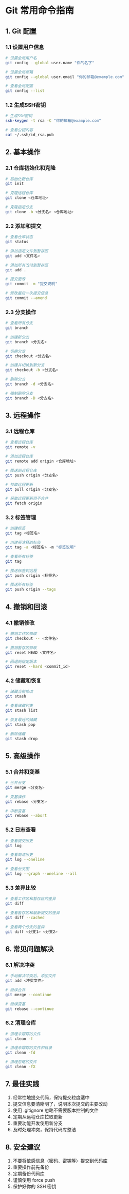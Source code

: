 # Git 常用命令指南

## 1. Git 配置

### 1.1 设置用户信息
```bash
# 设置全局用户名
git config --global user.name "你的名字"

# 设置全局邮箱
git config --global user.email "你的邮箱@example.com"

# 查看全局配置
git config --list
```

### 1.2 生成SSH密钥
```bash
# 生成SSH密钥
ssh-keygen -t rsa -C "你的邮箱@example.com"

# 查看公钥内容
cat ~/.ssh/id_rsa.pub
```

## 2. 基本操作

### 2.1 仓库初始化和克隆
```bash
# 初始化新仓库
git init

# 克隆远程仓库
git clone <仓库地址>

# 克隆指定分支
git clone -b <分支名> <仓库地址>
```

### 2.2 添加和提交
```bash
# 查看仓库状态
git status

# 添加指定文件到暂存区
git add <文件名>

# 添加所有改动到暂存区
git add .

# 提交更改
git commit -m "提交说明"

# 修改最后一次提交信息
git commit --amend
```

### 2.3 分支操作
```bash
# 查看所有分支
git branch

# 创建新分支
git branch <分支名>

# 切换分支
git checkout <分支名>

# 创建并切换到新分支
git checkout -b <分支名>

# 删除分支
git branch -d <分支名>

# 强制删除分支
git branch -D <分支名>
```

## 3. 远程操作

### 3.1 远程仓库
```bash
# 查看远程仓库
git remote -v

# 添加远程仓库
git remote add origin <仓库地址>

# 推送到远程仓库
git push origin <分支名>

# 拉取远程更新
git pull origin <分支名>

# 获取远程更新但不合并
git fetch origin
```

### 3.2 标签管理
```bash
# 创建标签
git tag <标签名>

# 创建带注释的标签
git tag -a <标签名> -m "标签说明"

# 查看所有标签
git tag

# 推送标签到远程
git push origin <标签名>

# 推送所有标签
git push origin --tags
```

## 4. 撤销和回滚

### 4.1 撤销修改
```bash
# 撤销工作区修改
git checkout -- <文件名>

# 撤销暂存区修改
git reset HEAD <文件名>

# 回退到指定版本
git reset --hard <commit_id>
```

### 4.2 储藏和恢复
```bash
# 储藏当前修改
git stash

# 查看储藏列表
git stash list

# 恢复最近的储藏
git stash pop

# 删除储藏
git stash drop
```

## 5. 高级操作

### 5.1 合并和变基
```bash
# 合并分支
git merge <分支名>

# 变基操作
git rebase <分支名>

# 中断变基
git rebase --abort
```

### 5.2 日志查看
```bash
# 查看提交历史
git log

# 查看简洁历史
git log --oneline

# 查看分支图
git log --graph --oneline --all
```

### 5.3 差异比较
```bash
# 查看工作区和暂存区的差异
git diff

# 查看暂存区和最新提交的差异
git diff --cached

# 查看两个分支的差异
git diff <分支1> <分支2>
```

## 6. 常见问题解决

### 6.1 解决冲突
```bash
# 手动解决冲突后，添加文件
git add <冲突文件>

# 继续合并
git merge --continue

# 继续变基
git rebase --continue
```

### 6.2 清理仓库
```bash
# 清理未跟踪的文件
git clean -f

# 清理未跟踪的文件和目录
git clean -fd

# 清理忽略的文件
git clean -fX
```

## 7. 最佳实践

1. 经常性地提交代码，保持提交粒度适中
2. 提交信息要清晰明了，说明本次提交的主要改动
3. 使用 .gitignore 忽略不需要版本控制的文件
4. 定期从远程仓库拉取更新
5. 重要功能开发使用新分支
6. 及时处理冲突，保持代码库整洁

## 8. 安全建议

1. 不要将敏感信息（密码、密钥等）提交到代码库
2. 重要操作前先备份
3. 定期备份代码库
4. 谨慎使用 force push
5. 保护好你的 SSH 密钥
